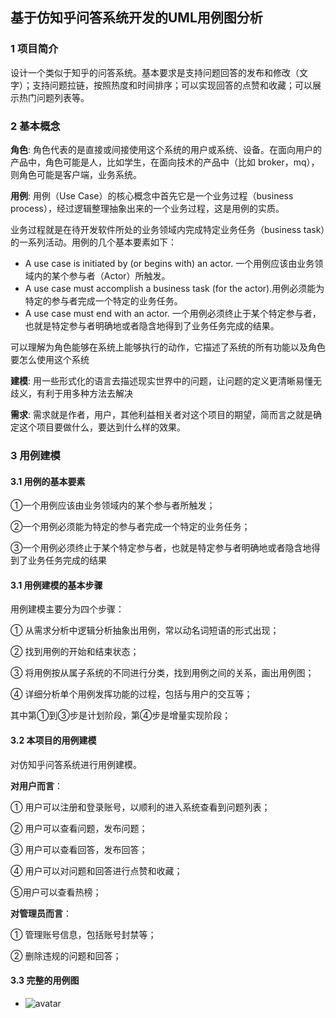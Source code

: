 ## 基于仿知乎问答系统开发的UML用例图分析

### 1 项目简介

设计一个类似于知乎的问答系统。基本要求是支持问题回答的发布和修改（文字）；支持问题拉链，按照热度和时间排序；可以实现回答的点赞和收藏；可以展示热门问题列表等。

### 2 基本概念

**角色**: 角色代表的是直接或间接使用这个系统的用户或系统、设备。在面向用户的产品中，角色可能是人，比如学生，在面向技术的产品中（比如 broker，mq），则角色可能是客户端，业务系统。

**用例**: 用例（Use Case）的核心概念中首先它是一个业务过程（business process），经过逻辑整理抽象出来的一个业务过程，这是用例的实质。

业务过程就是在待开发软件所处的业务领域内完成特定业务任务（business task）的一系列活动。用例的几个基本要素如下：

- A use case is initiated by (or begins with) an actor. 一个用例应该由业务领域内的某个参与者（Actor）所触发。
- A use case must accomplish a business task (for the actor).用例必须能为特定的参与者完成一个特定的业务任务。
- A use case must end with an actor. 一个用例必须终止于某个特定参与者，也就是特定参与者明确地或者隐含地得到了业务任务完成的结果。

可以理解为角色能够在系统上能够执行的动作，它描述了系统的所有功能以及角色要怎么使用这个系统

**建模**: 用一些形式化的语言去描述现实世界中的问题，让问题的定义更清晰易懂无歧义，有利于用多种方法去解决

**需求**: 需求就是作者，用户，其他利益相关者对这个项目的期望，简而言之就是确定这个项目要做什么，要达到什么样的效果。

### 3 用例建模

#### 3.1 用例的基本要素

①一个用例应该由业务领域内的某个参与者所触发；

②一个用例必须能为特定的参与者完成一个特定的业务任务；

③一个用例必须终止于某个特定参与者，也就是特定参与者明确地或者隐含地得到了业务任务完成的结果

#### 3.1 用例建模的基本步骤

用例建模主要分为四个步骤：

① 从需求分析中逻辑分析抽象出用例，常以动名词短语的形式出现；

② 找到用例的开始和结束状态；

③ 将用例按从属子系统的不同进行分类，找到用例之间的关系，画出用例图；

④ 详细分析单个用例发挥功能的过程，包括与用户的交互等；

其中第①到③步是计划阶段，第④步是增量实现阶段；

#### 3.2 本项目的用例建模

对仿知乎问答系统进行用例建模。

**对用户而言**：

① 用户可以注册和登录账号，以顺利的进入系统查看到问题列表；

② 用户可以查看问题，发布问题；

③ 用户可以查看回答，发布回答；

④ 用户可以对问题和回答进行点赞和收藏；

⑤用户可以查看热榜；

**对管理员而言**：

① 管理账号信息，包括账号封禁等；

② 删除违规的问题和回答；

#### 3.3 完整的用例图

- ![avatar](D:\ahomework\用例图.jpg)


